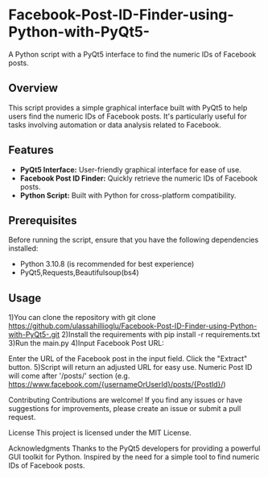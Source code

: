 # Facebook-Post-ID-Finder-using-Python-with-PyQt5-


A Python script with a PyQt5 interface to find the numeric IDs of Facebook posts.

## Overview

This script provides a simple graphical interface built with PyQt5 to help users find the numeric IDs of Facebook posts. It's particularly useful for tasks involving automation or data analysis related to Facebook.

## Features

- **PyQt5 Interface:** User-friendly graphical interface for ease of use.
- **Facebook Post ID Finder:** Quickly retrieve the numeric IDs of Facebook posts.
- **Python Script:** Built with Python for cross-platform compatibility.

## Prerequisites

Before running the script, ensure that you have the following dependencies installed:

- Python 3.10.8 (is recommended for best experience)
- PyQt5,Requests,Beautifulsoup(bs4)

## Usage

1)You can clone the repository with git clone https://github.com/ulassahillioglu/Facebook-Post-ID-Finder-using-Python-with-PyQt5-.git
2)Install the requirements with pip install -r requirements.txt
3)Run the main.py
4)Input Facebook Post URL:

Enter the URL of the Facebook post in the input field.
Click the "Extract" button.
5)Script will return an adjusted URL for easy use. Numeric Post ID will come after '/posts/' section (e.g. https://www.facebook.com/{usernameOrUserId}/posts/{PostId}/)

Contributing
Contributions are welcome! If you find any issues or have suggestions for improvements, please create an issue or submit a pull request.

License
This project is licensed under the MIT License.

Acknowledgments
Thanks to the PyQt5 developers for providing a powerful GUI toolkit for Python.
Inspired by the need for a simple tool to find numeric IDs of Facebook posts.



